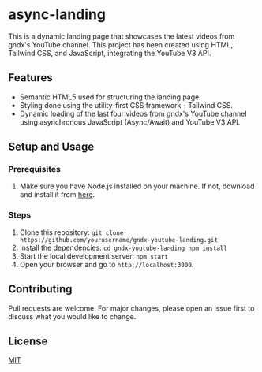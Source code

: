 # async-landing

This is a dynamic landing page that showcases the latest videos from gndx's YouTube channel. This project has been created using HTML, Tailwind CSS, and JavaScript, integrating the YouTube V3 API.

## Features

- Semantic HTML5 used for structuring the landing page.
- Styling done using the utility-first CSS framework - Tailwind CSS.
- Dynamic loading of the last four videos from gndx's YouTube channel using asynchronous JavaScript (Async/Await) and YouTube V3 API.

## Setup and Usage

### Prerequisites

1. Make sure you have Node.js installed on your machine. If not, download and install it from [here](https://nodejs.org/en/download/).

### Steps

1. Clone this repository:
`git clone https://github.com/yourusername/gndx-youtube-landing.git`
2. Install the dependencies:
`cd gndx-youtube-landing
npm install`
3. Start the local development server:
`npm start`
4. Open your browser and go to `http://localhost:3000`.

## Contributing

Pull requests are welcome. For major changes, please open an issue first to discuss what you would like to change.

## License

[MIT](https://choosealicense.com/licenses/mit/)
